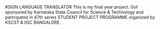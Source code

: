 #SIGN LANGUAGE TRANSLATOR
This is my final year project.
Got sponsored by Karnataka State Council for Science & Technology and partcipated in 47th series STUDENT PROJECT PROGRAMME organized by KSCST & IISC BANGALORE.  
